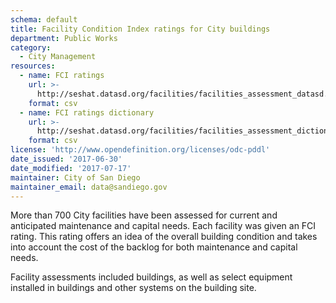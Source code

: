 ```yaml
---
schema: default
title: Facility Condition Index ratings for City buildings
department: Public Works
category:
  - City Management
resources:
  - name: FCI ratings
    url: >-
      http://seshat.datasd.org/facilities/facilities_assessment_datasd.csv
    format: csv
  - name: FCI ratings dictionary
    url: >-
      http://seshat.datasd.org/facilities/facilities_assessment_dictionary_datasd.csv
    format: csv
license: 'http://www.opendefinition.org/licenses/odc-pddl'
date_issued: '2017-06-30'
date_modified: '2017-07-17'
maintainer: City of San Diego
maintainer_email: data@sandiego.gov
---
```

More than 700 City facilities have been assessed for current and anticipated maintenance and capital needs. Each facility was given an FCI rating. This rating offers an idea of the overall building condition and takes into account the cost of the backlog for both maintenance and capital needs.
<!--more-->
Facility assessments included buildings, as well as select equipment installed in buildings and other systems on the building site.

